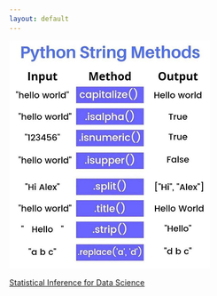 ```yaml
---
layout: default
---
```


![Python String Methods](/assets/images/Python-String-Methods.png)

<a href="/assets/study-material/01-Statistical-Inference-for-Data-Science.pdf">Statistical Inference for Data Science</a>